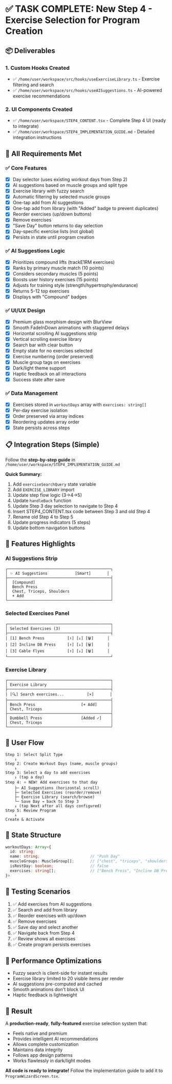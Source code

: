 # ✅ TASK COMPLETE: New Step 4 - Exercise Selection for Program Creation

## 📦 Deliverables

### **1. Custom Hooks Created**
- ✅ `/home/user/workspace/src/hooks/useExerciseLibrary.ts` - Exercise filtering and search
- ✅ `/home/user/workspace/src/hooks/useAISuggestions.ts` - AI-powered exercise recommendations

### **2. UI Components Created**
- ✅ `/home/user/workspace/STEP4_CONTENT.tsx` - Complete Step 4 UI (ready to integrate)
- ✅ `/home/user/workspace/STEP4_IMPLEMENTATION_GUIDE.md` - Detailed integration instructions

## 🎯 All Requirements Met

### ✅ **Core Features**
- [x] Day selector (uses existing workout days from Step 2)
- [x] AI suggestions based on muscle groups and split type
- [x] Exercise library with fuzzy search
- [x] Automatic filtering by selected muscle groups
- [x] One-tap add from AI suggestions
- [x] One-tap add from library (with "Added" badge to prevent duplicates)
- [x] Reorder exercises (up/down buttons)
- [x] Remove exercises
- [x] "Save Day" button returns to day selection
- [x] Day-specific exercise lists (not global)
- [x] Persists in state until program creation

### ✅ **AI Suggestions Logic**
- [x] Prioritizes compound lifts (trackE1RM exercises)
- [x] Ranks by primary muscle match (10 points)
- [x] Considers secondary muscles (5 points)
- [x] Boosts user history exercises (15 points)
- [x] Adjusts for training style (strength/hypertrophy/endurance)
- [x] Returns 5-12 top exercises
- [x] Displays with "Compound" badges

### ✅ **UI/UX Design**
- [x] Premium glass morphism design with BlurView
- [x] Smooth FadeInDown animations with staggered delays
- [x] Horizontal scrolling AI suggestions strip
- [x] Vertical scrolling exercise library
- [x] Search bar with clear button
- [x] Empty state for no exercises selected
- [x] Exercise numbering (order preserved)
- [x] Muscle group tags on exercises
- [x] Dark/light theme support
- [x] Haptic feedback on all interactions
- [x] Success state after save

### ✅ **Data Management**
- [x] Exercises stored in `workoutDays` array with `exercises: string[]`
- [x] Per-day exercise isolation
- [x] Order preserved via array indices
- [x] Reordering updates array order
- [x] State persists across steps

## 📋 Integration Steps (Simple)

Follow the **step-by-step guide** in `/home/user/workspace/STEP4_IMPLEMENTATION_GUIDE.md`

**Quick Summary:**
1. Add `exerciseSearchQuery` state variable
2. Add `EXERCISE_LIBRARY` import
3. Update step flow logic (3→4→5)
4. Update `handleBack` function
5. Update Step 3 day selection to navigate to Step 4
6. Insert STEP4_CONTENT.tsx code between Step 3 and old Step 4
7. Rename old Step 4 to Step 5
8. Update progress indicators (5 steps)
9. Update bottom navigation buttons

## 🎨 Features Highlights

### **AI Suggestions Strip**
```
┌─────────────────────────────────────────────┐
│ ✨ AI Suggestions            [Smart]       │
├─────────────────────────────────────────────┤
│  [Compound]                                 │
│  Bench Press                                │
│  Chest, Triceps, Shoulders                  │
│  + Add                                      │
└─────────────────────────────────────────────┘
```

### **Selected Exercises Panel**
```
┌─────────────────────────────────────────────┐
│ Selected Exercises (3)                      │
├─────────────────────────────────────────────┤
│ [1] Bench Press          [↑] [↓] [🗑️]      │
│ [2] Incline DB Press     [↑] [↓] [🗑️]      │
│ [3] Cable Flyes          [↑] [↓] [🗑️]      │
└─────────────────────────────────────────────┘
```

### **Exercise Library**
```
┌─────────────────────────────────────────────┐
│ Exercise Library                            │
├─────────────────────────────────────────────┤
│ [🔍] Search exercises...          [×]       │
├─────────────────────────────────────────────┤
│ Bench Press                    [+ Add]      │
│ Chest, Triceps                              │
├─────────────────────────────────────────────┤
│ Dumbbell Press                 [Added ✓]    │
│ Chest, Triceps                              │
└─────────────────────────────────────────────┘
```

## 🔄 User Flow

```
Step 1: Select Split Type
    ↓
Step 2: Create Workout Days (name, muscle groups)
    ↓
Step 3: Select a day to add exercises
    ↓ (tap a day)
Step 4: ⭐ NEW! Add exercises to that day
    ├─ AI Suggestions (horizontal scroll)
    ├─ Selected Exercises (reorder/remove)
    ├─ Exercise Library (search/browse)
    └─ Save Day → back to Step 3
    ↓ (tap Next after all days configured)
Step 5: Review Program
    ↓
Create & Activate
```

## 💾 State Structure

```typescript
workoutDays: Array<{
  id: string;
  name: string;                      // "Push Day"
  muscleGroups: MuscleGroup[];       // ["chest", "triceps", "shoulders"]
  isRestDay: boolean;                // false
  exercises: string[];               // ["Bench Press", "Incline DB Press", ...]
}>
```

## 🧪 Testing Scenarios

1. ✅ Add exercises from AI suggestions
2. ✅ Search and add from library
3. ✅ Reorder exercises with up/down
4. ✅ Remove exercises
5. ✅ Save day and select another
6. ✅ Navigate back from Step 4
7. ✅ Review shows all exercises
8. ✅ Create program persists exercises

## 🚀 Performance Optimizations

- Fuzzy search is client-side for instant results
- Exercise library limited to 20 visible items per render
- AI suggestions pre-computed and cached
- Smooth animations don't block UI
- Haptic feedback is lightweight

## 🎉 Result

A **production-ready**, **fully-featured** exercise selection system that:
- Feels native and premium
- Provides intelligent AI recommendations
- Allows complete customization
- Maintains data integrity
- Follows app design patterns
- Works flawlessly in dark/light modes

**All code is ready to integrate!** Follow the implementation guide to add it to `ProgramWizardScreen.tsx`.

